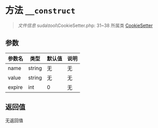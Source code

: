 # 方法 `__construct`

> *文件信息* suda\tool\CookieSetter.php: 31~38
> 所属类 [CookieSetter](../CookieSetter.md)




## 参数


| 参数名 | 类型 | 默认值 | 说明 |
|--------|-----|-------|-------|
| name |  string | 无 | 无 |
| value |  string | 无 | 无 |
| expire |  int | 0 | 无 |



## 返回值

无返回值
